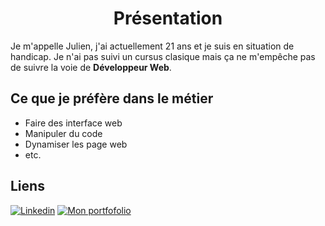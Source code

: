<h1 align="center">Présentation</h1>

Je m'appelle Julien, j'ai actuellement 21 ans et je suis en situation de handicap. Je n'ai pas suivi un cursus clasique mais ça ne m'empêche pas de suivre la voie de **Développeur Web**.

## Ce que je préfère dans le métier

- Faire des interface web
- Manipuler du code
- Dynamiser les page web
- etc.

## Liens

[![Linkedin](https://img.shields.io/badge/Linkedin-oui-blue.svg)](https://www.linkedin.com/in/julien-heng-developpeur-web/)
[![Mon portfofolio](https://img.shields.io/badge/Portefolio-oui-yellow.svg)](https://developor45ju.github.io/julien_portfolio/)

<!---
developor45ju/developor45ju is a ✨ special ✨ repository because its `README.md` (this file) appears on your GitHub profile.
You can click the Preview link to take a look at your changes.
--->
